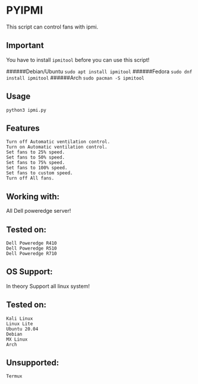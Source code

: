 # PYIPMI

This script can control fans with ipmi.

## Important ##

You have to install `ipmitool` before you can use this script!
 
 ######Debian/Ubuntu 
`sudo apt install ipmitool`
 ######Fedora
`sudo dnf install ipmitool`
 ######Arch
`sudo pacman -S ipmitool`


## Usage

`python3 ipmi.py`

## Features
```
Turn off Automatic ventilation control.
Turn on Automatic ventilation control.
Set fans to 25% speed.
Set fans to 50% speed.
Set fans to 75% speed.
Set fans to 100% speed.
Set fans to custom speed.
Turn off All fans.
```

## Working with:
All Dell poweredge server!
## Tested on:
```
Dell Poweredge R410
Dell Poweredge R510
Dell Poweredge R710
```

## OS Support:
In theory Support all linux system!
## Tested on:
```
Kali Linux
Linux Lite
Ubuntu 20.04
Debian
MX Linux
Arch
```
## Unsupported:
```
Termux
```
